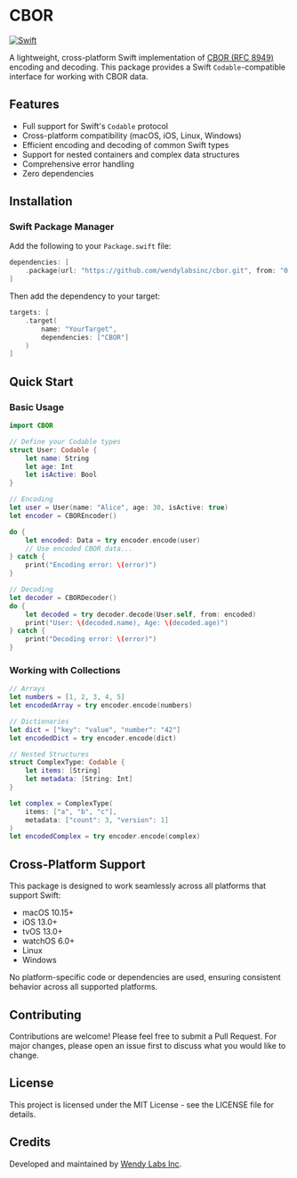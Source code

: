 # CBOR

[![Swift](https://github.com/wendylabsinc/cbor/actions/workflows/swift.yml/badge.svg)](https://github.com/wendylabsinc/cbor/actions/workflows/swift.yml)

A lightweight, cross-platform Swift implementation of [CBOR (RFC 8949)](https://datatracker.ietf.org/doc/html/rfc8949) encoding and decoding. This package provides a Swift `Codable`-compatible interface for working with CBOR data.

## Features

- Full support for Swift's `Codable` protocol
- Cross-platform compatibility (macOS, iOS, Linux, Windows)
- Efficient encoding and decoding of common Swift types
- Support for nested containers and complex data structures
- Comprehensive error handling
- Zero dependencies

## Installation

### Swift Package Manager

Add the following to your `Package.swift` file:

```swift
dependencies: [
    .package(url: "https://github.com/wendylabsinc/cbor.git", from: "0.0.1")
]
```

Then add the dependency to your target:

```swift
targets: [
    .target(
        name: "YourTarget",
        dependencies: ["CBOR"]
    )
]
```

## Quick Start

### Basic Usage

```swift
import CBOR

// Define your Codable types
struct User: Codable {
    let name: String
    let age: Int
    let isActive: Bool
}

// Encoding
let user = User(name: "Alice", age: 30, isActive: true)
let encoder = CBOREncoder()

do {
    let encoded: Data = try encoder.encode(user)
    // Use encoded CBOR data...
} catch {
    print("Encoding error: \(error)")
}

// Decoding
let decoder = CBORDecoder()
do {
    let decoded = try decoder.decode(User.self, from: encoded)
    print("User: \(decoded.name), Age: \(decoded.age)")
} catch {
    print("Decoding error: \(error)")
}
```

### Working with Collections

```swift
// Arrays
let numbers = [1, 2, 3, 4, 5]
let encodedArray = try encoder.encode(numbers)

// Dictionaries
let dict = ["key": "value", "number": "42"]
let encodedDict = try encoder.encode(dict)

// Nested Structures
struct ComplexType: Codable {
    let items: [String]
    let metadata: [String: Int]
}

let complex = ComplexType(
    items: ["a", "b", "c"],
    metadata: ["count": 3, "version": 1]
)
let encodedComplex = try encoder.encode(complex)
```

## Cross-Platform Support

This package is designed to work seamlessly across all platforms that support Swift:

- macOS 10.15+
- iOS 13.0+
- tvOS 13.0+
- watchOS 6.0+
- Linux
- Windows

No platform-specific code or dependencies are used, ensuring consistent behavior across all supported platforms.

## Contributing

Contributions are welcome! Please feel free to submit a Pull Request. For major changes, please open an issue first to discuss what you would like to change.

## License

This project is licensed under the MIT License - see the LICENSE file for details.

## Credits

Developed and maintained by [Wendy Labs Inc](https://github.com/wendylabsinc).
